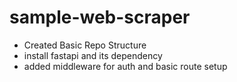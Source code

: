 # sample-web-scraper
- Created Basic Repo Structure
- install fastapi and its dependency
- added middleware for auth and basic route setup